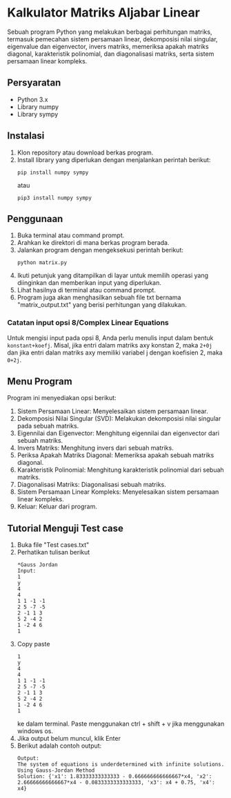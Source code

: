 # Kalkulator Matriks Aljabar Linear

Sebuah program Python yang melakukan berbagai perhitungan matriks, termasuk pemecahan sistem persamaan linear, dekomposisi nilai singular, eigenvalue dan eigenvector, invers matriks, memeriksa apakah matriks diagonal, karakteristik polinomial, dan diagonalisasi matriks, serta sistem persamaan linear kompleks.

## Persyaratan

- Python 3.x
- Library numpy
- Library sympy

## Instalasi

1. Klon repository atau download berkas program.
2. Install library yang diperlukan dengan menjalankan perintah berikut:
   ```
   pip install numpy sympy
   ```
   atau
   ```
   pip3 install numpy sympy
   ```

## Penggunaan

1. Buka terminal atau command prompt.
2. Arahkan ke direktori di mana berkas program berada.
3. Jalankan program dengan mengeksekusi perintah berikut:
   ```
   python matrix.py
   ```
4. Ikuti petunjuk yang ditampilkan di layar untuk memilih operasi yang diinginkan dan memberikan input yang diperlukan.
5. Lihat hasilnya di terminal atau command prompt.
6. Program juga akan menghasilkan sebuah file txt bernama "matrix_output.txt" yang berisi perhitungan yang dilakukan.

### Catatan input opsi 8/Complex Linear Equations

Untuk mengisi input pada opsi 8, Anda perlu menulis input dalam bentuk ```konstant+koefj```. Misal, jika entri dalam matriks axy konstan 2, maka ```2+0j``` dan jika entri dalan matriks axy memiliki variabel j dengan koefisien 2, maka ```0+2j```.

## Menu Program

Program ini menyediakan opsi berikut:

1. Sistem Persamaan Linear: Menyelesaikan sistem persamaan linear.
2. Dekomposisi Nilai Singular (SVD): Melakukan dekomposisi nilai singular pada sebuah matriks.
3. Eigennilai dan Eigenvector: Menghitung eigennilai dan eigenvector dari sebuah matriks.
4. Invers Matriks: Menghitung invers dari sebuah matriks.
5. Periksa Apakah Matriks Diagonal: Memeriksa apakah sebuah matriks diagonal.
6. Karakteristik Polinomial: Menghitung karakteristik polinomial dari sebuah matriks.
7. Diagonalisasi Matriks: Diagonalisasi sebuah matriks.
8. Sistem Persamaan Linear Kompleks: Menyelesaikan sistem persamaan linear kompleks.
9. Keluar: Keluar dari program.

## Tutorial Menguji Test case

1. Buka file "Test cases.txt"
2. Perhatikan tulisan berikut
   ```
   *Gauss Jordan
   Input:
   1
   y
   4
   4
   1 1 -1 -1
   2 5 -7 -5
   2 -1 1 3
   5 2 -4 2
   1 -2 4 6
   1
   ```
3. Copy paste
   ```
   1
   y
   4
   4
   1 1 -1 -1
   2 5 -7 -5
   2 -1 1 3
   5 2 -4 2
   1 -2 4 6
   1
   ```
   ke dalam terminal. Paste menggunakan ctrl + shift + v jika menggunakan windows os.
4. Jika output belum muncul, klik Enter
5. Berikut adalah contoh output:
   ```
   Output:
   The system of equations is underdetermined with infinite solutions.
   Using Gauss-Jordan Method
   Solution: {'x1': 1.83333333333333 - 0.666666666666667*x4, 'x2': 2.66666666666667*x4 - 0.0833333333333333, 'x3': x4 + 0.75, 'x4': x4}
   ```
